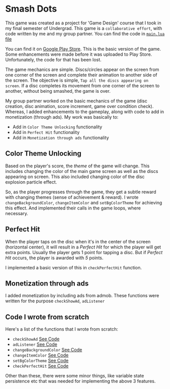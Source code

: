 # Smash Dots

This game was created as a project for 'Game Design' course that I took in my final semester of Undergrad. This game is a `collaborative effort`, with code written by me and my group partner. You can find the code in [`main.lua` file](https://github.com/mahamshahid18/smash-dots/blob/master/main.lua)

You can find it on [Google Play Store](https://play.google.com/store/apps/details?id=io.github.thehappybug.smashdots). This is the basic version of the game. Some enhancements were made before it was uploaded to Play Store. Unfortunately, the code for that has been lost.

The game mechanics are simple. Discs/circles appear on the screen from one corner of the screen and complete their animation to another side of the screen. The objective is simple, `Tap all the discs appearing on screen`. If a disc completes its movement from one corner of the screen to another, without being smashed, the game is over.

My group partner worked on the basic mechanics of the game (disc creation, disc animation, score increment, game over condition check). Whereas, I added enhancements to the gameplay, along with code to add in monetization (through ads). My work was basically to:

*  Add in `Color Theme Unlocking` functionality
*  Add in `Perfect Hit` functionality
*  Add in `Monetization through ads` functionality

## Color Theme Unlocking
Based on the player's score, the _theme_ of the game will change. This includes changing the color of the main game screen as well as the discs appearing on screen. This also included changing color of the disc explosion particle effect.

So, as the player progresses through the game, they get a subtle reward with changing themes (sense of achievement & reward). I wrote `changeBackgroundColor`, `changeItemColor` and `setBgColorTheme` for achieving this effect. And implemented their calls in the game loops, where necessary.

## Perfect Hit
When the player taps on the disc when it's in the center of the screen (horizontal center), it will result in a _Perfect Hit_ for which the player will get extra points. Usually the player gets 1 point for tapping a disc. But if _Perfect Hit_ occurs, the player is awarded with *5* points.

I implemented a basic version of this in `checkPerfectHit` function.

## Monetization through ads
I added monetization by including ads from admob. These functions were written for the purpose `checkShowAd`, `adListener`

## Code I wrote from scratch
Here's a list of the functions that I wrote from scratch:

* `checkShowAd` [See Code](https://github.com/mahamshahid18/smash-dots/blob/master/main.lua#L69)
* `adListener` [See Code](https://github.com/mahamshahid18/smash-dots/blob/master/main.lua#L48)
* `changeBackgroundColor` [See Code](https://github.com/mahamshahid18/smash-dots/blob/master/main.lua#L82)
* `changeItemColor` [See Code](https://github.com/mahamshahid18/smash-dots/blob/master/main.lua#L105)
* `setBgColorTheme` [See Code](https://github.com/mahamshahid18/smash-dots/blob/master/main.lua#L126)
* `checkPerfectHit` [See Code](https://github.com/mahamshahid18/smash-dots/blob/master/main.lua#L157)

Other than these, there were some minor things, like variable state persistence etc that was needed for implementing the above 3 features.